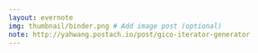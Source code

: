 ```yaml
---
layout: evernote
img: thumbnail/binder.png # Add image post (optional)
note: http://yahwang.postach.io/post/gico-iterator-generator
---
```


